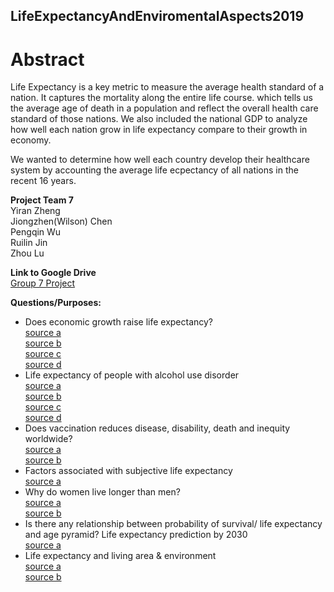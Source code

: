 ## LifeExpectancyAndEnviromentalAspects2019

# Abstract
Life Expectancy is a key metric to measure the average health standard of a nation. It captures the mortality along the entire life course. which tells us the average age of death in a population and reflect the overall health care standard of those nations. We also included the national GDP to analyze how well each nation grow in life expectancy compare to their growth in economy. 

We wanted to determine how well each country develop their healthcare system by accounting the average life ecpectancy of all nations in the recent 16 years. 

**Project Team 7**  
Yiran Zheng  
Jiongzhen(Wilson) Chen   
Pengqin Wu  
Ruilin Jin  
Zhou Lu  

**Link to Google Drive**  
[Group 7 Project](https://drive.google.com/drive/folders/1xMfaY1lYxQozEtN0HKXZ4Qd1wPUbpn3Q)

**Questions/Purposes:**  
- Does economic growth raise life expectancy?  
[source a](https://www.gapminder.org/answers/how-does-income-relate-to-life-expectancy/)  
[source b](https://www.weforum.org/agenda/2016/10/the-relationship-between-gdp-and-life-expectancy-isnt-as-simple-as-you-might-think)  
[source c](https://ourworldindata.org/grapher/life-expectancy-vs-gdp-per-capita)  
[source d](https://blog.euromonitor.com/economic-growth-and-life-expectancy-do-wealthier-countries-live-longer/)  
- Life expectancy of people with alcohol use disorder  
[source a](https://en.wikipedia.org/wiki/Impact_of_alcohol_on_aging)  
[source b](https://www.inverse.com/article/43630-is-drinking-bad-for-you-alcohol-life-expectancy)  
[source c](https://www.reuters.com/article/us-health-alcohol/even-one-drink-a-day-linked-to-lower-life-expectancy-idUSKBN1I42H6)  
[source d](https://www.cnn.com/2018/04/13/health/too-much-alcohol-drinking-limits-shorter-life-expectancy/index.html)  
- Does vaccination reduces disease, disability, death and inequity worldwide?  
[source a](https://www.cdc.gov/vaccines/vac-gen/whatifstop.htm)  
[source b](https://www.who.int/bulletin/volumes/86/2/07-040089.pdf)
- Factors associated with subjective life expectancy  
[source a](https://www.health.ny.gov/prevention/immunization/lifespan_immunization.htm)
- Why do women live longer than men?  
[source a](https://theconversation.com/health-check-why-do-women-live-longer-than-men-117750)  
[source b](https://theconversation.com/how-long-can-humans-live-113944)
- Is there any relationship between probability of survival/ life expectancy and age pyramid?
Life expectancy prediction by 2030  
[source a](https://www.sciencedaily.com/releases/2017/02/170221222528.htm)
- Life expectancy and living area & environment  
[source a](https://www.eurekalert.org/pub_releases/2018-01/nruh-hdl013018.php)  
[source b](https://www.sciencenews.org/article/air-pollution-shaving-year-our-average-life-expectancy)
